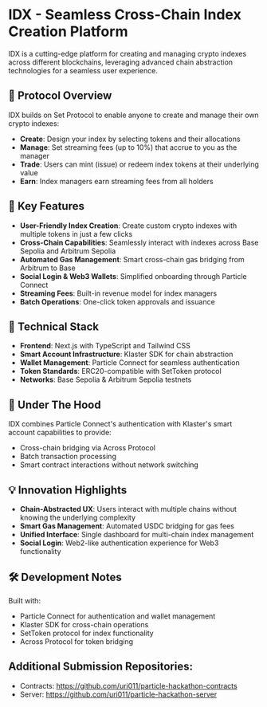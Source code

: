# IDX - Seamless Cross-Chain Index Creation Platform

IDX is a cutting-edge platform for creating and managing crypto indexes across different blockchains, leveraging advanced chain abstraction technologies for a seamless user experience.

## 💫 Protocol Overview

IDX builds on Set Protocol to enable anyone to create and manage their own crypto indexes:

- **Create**: Design your index by selecting tokens and their allocations
- **Manage**: Set streaming fees (up to 10%) that accrue to you as the manager
- **Trade**: Users can mint (issue) or redeem index tokens at their underlying value
- **Earn**: Index managers earn streaming fees from all holders

## 🌟 Key Features

- **User-Friendly Index Creation**: Create custom crypto indexes with multiple tokens in just a few clicks
- **Cross-Chain Capabilities**: Seamlessly interact with indexes across Base Sepolia and Arbitrum Sepolia
- **Automated Gas Management**: Smart cross-chain gas bridging from Arbitrum to Base
- **Social Login & Web3 Wallets**: Simplified onboarding through Particle Connect
- **Streaming Fees**: Built-in revenue model for index managers
- **Batch Operations**: One-click token approvals and issuance

## 🔧 Technical Stack

- **Frontend**: Next.js with TypeScript and Tailwind CSS
- **Smart Account Infrastructure**: Klaster SDK for chain abstraction
- **Wallet Management**: Particle Connect for seamless authentication
- **Token Standards**: ERC20-compatible with SetToken protocol
- **Networks**: Base Sepolia & Arbitrum Sepolia testnets

## 🚀 Under The Hood

IDX combines Particle Connect's authentication with Klaster's smart account capabilities to provide:

- Cross-chain bridging via Across Protocol
- Batch transaction processing
- Smart contract interactions without network switching

## 💡 Innovation Highlights

- **Chain-Abstracted UX**: Users interact with multiple chains without knowing the underlying complexity
- **Smart Gas Management**: Automated USDC bridging for gas fees
- **Unified Interface**: Single dashboard for multi-chain index management
- **Social Login**: Web2-like authentication experience for Web3 functionality

## 🛠️ Development Notes

Built with:

- Particle Connect for authentication and wallet management
- Klaster SDK for cross-chain operations
- SetToken protocol for index functionality
- Across Protocol for token bridging

## Additional Submission Repositories:

- Contracts: https://github.com/uri011/particle-hackathon-contracts
- Server: https://github.com/uri011/particle-hackathon-server
